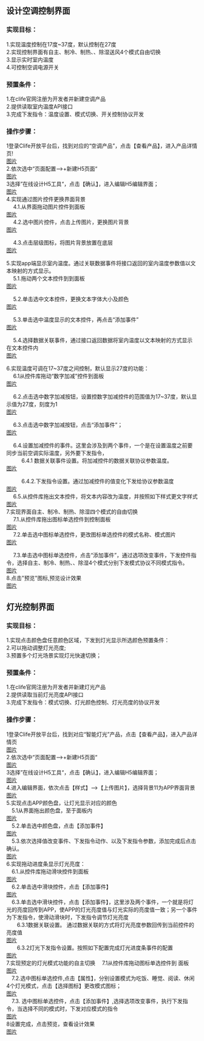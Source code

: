  
## 设计空调控制界面   
### 实现目标：    
1.实现温度控制在17度~37度，默认控制在27度   
2.实现控制界面有自主、制冷、制热、、除湿送风4个模式自由切换   
3.显示实时室内温度    
4.可控制空调电源开关   
### 预置条件：   
1.在clife官网注册为开发者并新建空调产品   
2.提供读取室内温度API接口   
3.完成下发指令：温度设置、模式切换、开关控制协议开发   
### 操作步骤：   
1登录Clife开放平台后，找到对应的“空调产品”，点击【查看产品】，进入产品详情页!   
[图片](\clife_open_docs-master\assets\h5tool\2Quick_start\1Air_conditioner\k1.png)   
2.依次选中“页面配置—>+新建H5页面“    
[图片](\clife_open_docs-master\assets\h5tool\2Quick_start\1Air_conditioner\k2.png)    
3选择”在线设计H5工具“，点击【确认】，进入编辑H5编辑界面；   
[图片](\clife_open_docs-master\assets\h5tool\2Quick_start\1Air_conditioner\k3.png)      
4.实现通过图片控件更换界面背景      
 &ensp;   &ensp;4.1.从界面拖动图片控件到面板    
 [图片](\clife_open_docs-master\assets\h5tool\2Quick_start\1Air_conditioner\k4_1.png)    
 &ensp; &ensp;4.2.选中图片控件，点击上传图片，更换图片背景   
[图片](\clife_open_docs-master\assets\h5tool\2Quick_start\1Air_conditioner\k4_2.png)   
 
 &ensp; &ensp;4.3.点击层级图标，将图片背景放置在底层    
[图片](\clife_open_docs-master\assets\h5tool\2Quick_start\1Air_conditioner\k4_3.png)   
     
5.实现app端显示室内温度。通过关联数据事件将接口返回的室内温度参数值以文本映射的方式显示。   
 &ensp; &ensp;5.1.拖动两个文本控件到到面板     
[图片](\clife_open_docs-master\assets\h5tool\2Quick_start\1Air_conditioner\k5_1.png) 
 
 &ensp; &ensp;5.2.单击选中文本控件，更换文本字体大小及颜色   
[图片](\clife_open_docs-master\assets\h5tool\2Quick_start\1Air_conditioner\k5_2.png)  
  
 &ensp; &ensp;5.3.单击选中温度显示的文本控件，再点击“添加事件”     
[图片](\clife_open_docs-master\assets\h5tool\2Quick_start\1Air_conditioner\k5_3.png) 
  
 &ensp; &ensp;5.4.选择数据关联事件，通过接口返回数据将室内温度以文本映射的方式显示在文本控件内    
[图片](\clife_open_docs-master\assets\h5tool\2Quick_start\1Air_conditioner\k5_4.png)   
  
6.实现温度可调在17~37度之间控制，默认显示27度的功能：   
 &ensp; &ensp;6.1从控件库拖动“数字加减”控件到面板    
[图片](\clife_open_docs-master\assets\h5tool\2Quick_start\1Air_conditioner\k6_1.png)   

 &ensp; &ensp;6.2.点击选中数字加减按钮，设置控数字加减控件的范围值为17~37度，默认显示值为27度，刻度为1     
[图片](\clife_open_docs-master\assets\h5tool\2Quick_start\1Air_conditioner\k6_2.png) 
  
 &ensp; &ensp;6.3.点击选中数字加减按钮，点击“添加事件”；       
[图片](\clife_open_docs-master\assets\h5tool\2Quick_start\1Air_conditioner\k6_3.png) 


 &ensp; &ensp;6.4.设置加减控件的事件。这里会涉及到两个事件，一个是在设置温度之前要同步当前空调实际温度，另外要下发指令，      
&ensp; &ensp; &ensp; &ensp;6.4.1 数据关联事件设置。将加减控件的数据关联协议参数温度。    
[图片](\clife_open_docs-master\assets\h5tool\2Quick_start\1Air_conditioner\k6_4_1.png) 
    
 &ensp; &ensp; &ensp; &ensp;6.4.2.下发指令设置。通过加减控件的值变化下发给协议参数温度    
[图片](\clife_open_docs-master\assets\h5tool\2Quick_start\1Air_conditioner\k6_4_2.png)     
 &ensp; &ensp;6.5.从控件库拖出文本控件，将文本内容改为温度，并按照如下样式更文字样式    
[图片](\clife_open_docs-master\assets\h5tool\2Quick_start\1Air_conditioner\k6_5.png)    
7.实现界面自主、制冷、制热、除湿四个模式的自由切换       
&ensp; &ensp;7.1.从控件库拖出图标单选控件到控制面板   
[图片](\clife_open_docs-master\assets\h5tool\2Quick_start\1Air_conditioner\k7_1.png)    
&ensp; &ensp;7.2.单击选中图标单选控件，更改图标单选控件的模式名称、模式图片   
[图片](\clife_open_docs-master\assets\h5tool\2Quick_start\1Air_conditioner\k7_2.png)      


&ensp; &ensp;7.3.单击选中图标单选控件，点击“添加事件”，通过选项改变事件，下发控件指令，选择自主、制冷、制热、、除湿4个模式分别下发模式协议不同模式指令。  
[图片](\clife_open_docs-master\assets\h5tool\2Quick_start\1Air_conditioner\k7_3.png)   
8.点击"预览"图标,预览设计效果   
[图片](\clife_open_docs-master\assets\h5tool\2Quick_start\1Air_conditioner\k8.png)  
 




    


## 灯光控制界面   
### 实现目标：   
1.实现点击颜色盘任意颜色区域，下发到灯光显示所选颜色预置条件：     
2.可以拖动调整灯光亮度;   
3.预置多个灯光场景实现灯光快速切换；   
### 预置条件：   
1.在clife官网注册为开发者并新建灯光产品   
2.提供读取当前灯光亮度API接口    
3.完成下发指令：模式切换、灯光颜色控制、灯光亮度的协议开发      
### 操作步骤：   
1登录Clife开放平台后，找到对应“智能灯光”产品，点击【查看产品】，进入产品详情页   
[图片](\clife_open_docs-master\assets\h5tool\2Quick_start\2light_control\D1.png)     
2.依次选中“页面配置—>+新建H5页面“      
[图片](\clife_open_docs-master\assets\h5tool\2Quick_start\2light_control\D2.png)  
3选择”在线设计H5工具“，点击【确认】，进入编辑H5编辑界面；    
[图片](\clife_open_docs-master\assets\h5tool\2Quick_start\2light_control\D3.png)      
4.进入编辑界面，依次点击【样式】—>【上传图片】，选择背景11为APP界面背景      
[图片](\clife_open_docs-master\assets\h5tool\2Quick_start\2light_control\D4.png)   
5.实现点击APP颜色盘，让灯光显示对应的颜色   
&ensp;&ensp;5.1从界面拖出颜色盘，至于面板内     
[图片](\clife_open_docs-master\assets\h5tool\2Quick_start\2light_control\D5_1.png)    
 &ensp;&ensp;5.2.单击选中颜色盘，点击【添加事件】     
[图片](\clife_open_docs-master\assets\h5tool\2Quick_start\2light_control\D5_2.png)       
 &ensp;&ensp;5.3.依次选择值改变事件、下发指令动作、以及下发指令参数，添加完成后点击确认。    
[图片](\clife_open_docs-master\assets\h5tool\2Quick_start\2light_control\D5_3.png)     
6.实现拖动进度条显示灯光亮度：    
&ensp;&ensp;6.1.从控件库拖动滑块控件到面板    
[图片](\clife_open_docs-master\assets\h5tool\2Quick_start\2light_control\D6_1.png)     
&ensp;&ensp;6.2.单击选中滑块控件，点击【添加事件】     
[图片](\clife_open_docs-master\assets\h5tool\2Quick_start\2light_control\D6_2.png)       
&ensp;&ensp;6.3.单击选中滑块控件，点击【添加事件】，这里涉及两个事件，一个就是将灯光的亮度回传到APP，使APP的灯光亮度值与灯光实际的亮度值一致；另一个事件为下发指令，使滑动滑块时，下发指令调节灯光亮度   
&ensp;&ensp;&ensp;&ensp;6.3.1数据关联设置。 通过数据关联的方式将灯光亮度参数回传到当前控件的亮度值       
[图片](\clife_open_docs-master\assets\h5tool\2Quick_start\2light_control\D6_3_1.png)  
&ensp;&ensp;&ensp;&ensp;6.3.2灯光下发指令设置。按照如下配置完成灯光进度条事件的配置    
[图片](\clife_open_docs-master\assets\h5tool\2Quick_start\2light_control\D6_3_2.png)        
7.实现预定的灯光模式功能的自主切换 
&ensp;&ensp;7.1从控件库拖动图标单选控件到 面板      
[图片](\clife_open_docs-master\assets\h5tool\2Quick_start\2light_control\D7_1.png)  
&ensp;&ensp;7.2.选中图标单选控件,点击【属性】，分别设置模式为吃饭、睡觉、阅读、休闲4个灯光模式，点击【选择图标】更改模式图标；     
[图片](\clife_open_docs-master\assets\h5tool\2Quick_start\2light_control\D7_2.png)   
&ensp;&ensp;7.3. 选中图标单选控件，点击【添加事件】,选择选项改变事件，执行下发指令，当选择不同的模式时，下发对应模式的指令    
[图片](\clife_open_docs-master\assets\h5tool\2Quick_start\2light_control\D7_3.png)      
8设置完成，点击预览，查看设计效果   
[图片](\clife_open_docs-master\assets\h5tool\2Quick_start\2light_control\D8.png)  
  












